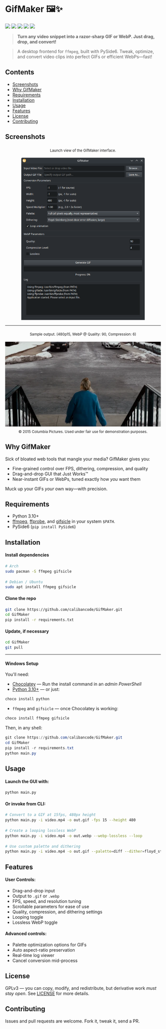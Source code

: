 # GifMaker 🖼️✨

<p align="left">
  <img src="https://img.shields.io/badge/Python-3.10%2B-blue?logo=python&logoColor=white">
  <img src="https://img.shields.io/badge/License-GPLv3-blue.svg">
  <img src="https://img.shields.io/badge/UI-PySide6-6f42c1?logo=qt&logoColor=white">
  <img src="https://img.shields.io/badge/Backend-ffmpeg-black?logo=ffmpeg">
  <img src="https://img.shields.io/badge/Tool-gifsicle-ff69b4">
</p>

> **Turn any video snippet into a razor-sharp GIF or WebP. Just drag, drop, and convert!**

> A desktop frontend for `ffmpeg`, built with PySide6. Tweak, optimize, and convert video clips into perfect GIFs or efficient WebPs—fast!

## Contents
- [Screenshots](#screenshots)
- [Why GifMaker](#why-gifmaker)
- [Requirements](#requirements)
- [Installation](#installation)
- [Usage](#usage)
- [Features](#features)
- [License](#license)
- [Contributing](#contributing)

## Screenshots

<p align="center">
  <sub>Launch view of the GifMaker interface.</sub><br><br>
  <img src="assets/ui.png" alt="GifMaker application on launch." width="400">
</p>

---

<p align="center">
  <sub>Sample output. (480p15, WebP @ Quality: 90, Compression: 6)</sub><br><br>
  <img src="assets/paulblartmallcop2.webp" alt="From Paul Blart: Mall Cop 2. Media shown is for demonstration and review purposes under fair use.">
  <br><sub>© 2015 Columbia Pictures. Used under fair use for demonstration purposes.</sub>
</p>

## Why GifMaker

Sick of bloated web tools that mangle your media? GifMaker gives you:
* Fine-grained control over FPS, dithering, compression, and quality
* Drag-and-drop GUI that Just Works™
* Near-instant GIFs or WebPs, tuned exactly how *you* want them

Muck up your GIFs *your* own way—with precision.

## Requirements

* Python 3.10+
* [ffmpeg](https://ffmpeg.org/), [ffprobe](https://ffmpeg.org/ffprobe.html), and [gifsicle](https://www.lcdf.org/gifsicle/) in your system `$PATH`.
* PySide6 (`pip install PySide6`)

## Installation

#### Install dependencies

```bash
# Arch
sudo pacman -S ffmpeg gifsicle

# Debian / Ubuntu
sudo apt install ffmpeg gifsicle
```

#### Clone the repo

```bash
git clone https://github.com/calibancode/GifMaker.git
cd GifMaker
pip install -r requirements.txt
```

#### Update, if necessary
```bash
cd GifMaker
git pull
```

---

#### Windows Setup

You'll need:
* [Chocolatey](https://chocolatey.org/install) — Run the install command in an *admin PowerShell*
* [Python 3.10+](https://www.python.org/downloads/) — or just:
```powershell
choco install python
```
* `ffmpeg` and `gifsicle` — once Chocolatey is working:
```powershell
choco install ffmpeg gifsicle
```
Then, in any shell:
```powershell
git clone https://github.com/calibancode/GifMaker.git
cd GifMaker
pip install -r requirements.txt
python main.py
```

## Usage

#### Launch the GUI with:
```bash
python main.py
```
#### Or invoke from CLI:
```bash
# Convert to a GIF at 15fps, 480px height
python main.py -i video.mp4 -o out.gif -fps 15 --height 480

# Create a looping lossless WebP
python main.py -i video.mp4 -o out.webp --webp-lossless --loop

# Use custom palette and dithering
python main.py -i video.mp4 -o out.gif --palette=diff --dither=floyd_steinberg
```

## Features

#### User Controls:
- Drag-and-drop input
- Output to `.gif` or `.webp`
- FPS, speed, and resolution tuning
- Scrollable parameters for ease of use
- Quality, compression, and dithering settings
- Looping toggle
- Lossless WebP toggle

#### Advanced controls:
- Palette optimization options for GIFs
- Auto aspect-ratio preservation
- Real-time log viewer
- Cancel conversion mid-process

## License

GPLv3 — you can copy, modify, and redistribute, but derivative work _must stay open_. See [LICENSE](https://github.com/calibancode/GifMaker/blob/main/LICENSE) for more details.

## Contributing

Issues and pull requests are welcome. Fork it, tweak it, send a PR.
